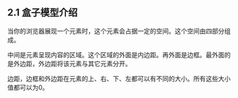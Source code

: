## 2.1 盒子模型介绍

当你的浏览器展现一个元素时，这个元素会占据一定的空间。这个空间由四部分组成。

中间是元素呈现内容的区域。这个区域的外面是内边距。再外面是边框。最外面的是外边距，外边距将该元素与其它元素分开。

 边距，边框和外边距在元素的上、右、下、左都可以有不同的大小。所有这些大小值都可以为0。





